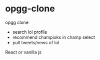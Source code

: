 # opgg-clone
opgg clone
- search lol profile
- recommend champioks in champ select
- pull tweets/news of lol

React or vanilla js

